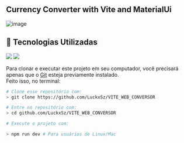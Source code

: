 ## Currency Converter with Vite and MaterialUi

![image](https://github.com/LuckxSz/VITE_WEB_CONVERSOR/assets/135531180/c39f75f8-78c9-4fea-9c06-e3e3c2cd0f14)


## 🚀 Tecnologias Utilizadas

 <img src="https://img.shields.io/badge/Material--UI-0081CB?style=for-the-badge&logo=material-ui&logoColor=white" />  
<img src="https://img.shields.io/badge/React-20232A?style=for-the-badge&logo=react&logoColor=61DAFB" />

Para clonar e executar este projeto em seu computador, você precisará apenas que o [Git](https://git-scm.com/) esteja previamente instalado.<br>
Feito isso, no terminal:

```bash
# Clone esse repositório com:
> git clone https://github.com/LuckxSz/VITE_WEB_CONVERSOR

# Entre no repositório com:
> cd github.com/LuckxSz/VITE_WEB_CONVERSOR

# Execute o projeto com:

> npm run dev # Para usuários de Linux/Mac
```
